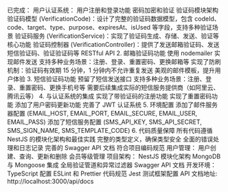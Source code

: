 已完成：
用户认证系统：
用户注册和登录功能
密码加密和验证
验证码模块架构
验证码模型 (VerificationCode)：设计了完整的验证码数据模型，包含 codeId、code、target、type、purpose、expiresAt、isUsed 等字段，支持多种验证场景
验证码服务 (VerificationService)：实现了验证码生成、存储、发送、验证等核心功能
验证码控制器 (VerificationController)：提供了发送邮箱验证码、发送短信验证码、验证验证码等 RESTful API
2. 邮箱验证码功能
使用 nodemailer 实现邮件发送
支持多种业务场景：注册、登录、重置密码、更换邮箱等
实现了防刷机制：验证码有效期 15 分钟，1 分钟内不允许重复发送
美观的邮件模板，提升用户体验
3. 短信验证码功能
预留了短信发送接口
支持多种业务场景：注册、登录、重置密码、更换手机号等
需要后续集成实际的短信服务提供商（如阿里云、腾讯云等）
4. 与认证系统的集成
实现了带验证码的注册功能
实现了重置密码功能
添加了用户密码更新功能
完善了 JWT 认证系统
5. 环境配置
添加了邮件服务器配置 (EMAIL_HOST, EMAIL_PORT, EMAIL_SECURE, EMAIL_USER, EMAIL_PASS)
添加了短信服务配置 (SMS_API_KEY, SMS_API_SECRET, SMS_SIGN_NAME, SMS_TEMPLATE_CODE)
6. 代码质量保障
所有代码遵循 NestJS 的模块化架构和最佳实践
完整的类型定义，确保类型安全
全面的错误处理和日志记录
完善的 Swagger API 文档
符合项目编码规范
用户管理：
用户创建、查询、更新和删除
会员等级管理
项目架构：
NestJS 模块化架构
MongoDB 与 Mongoose 集成
全局验证管道和异常过滤器
Swagger API 文档
开发环境：
TypeScript 配置
ESLint 和 Prettier 代码规范
Jest 测试框架配置
API 文档地址: http://localhost:3000/api/docs
